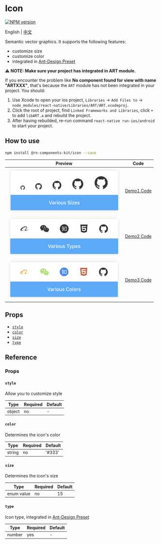 # Icon

[![NPM version](https://img.shields.io/npm/v/@rn-components-kit/icon.svg)](https://www.npmjs.com/package/@rn-components-kit/icon)

English | [中文](./README.zh-CN.md)

Semantic vector graphics. It supports the following features:

- customize size
- customize color
- integrated in [Ant-Design Preset](https://ant.design/components/icon/)

:warning: **NOTE: Make sure your project has integrated in ART module.**

If you encounter the problem like **No component found for view with name "ARTXXX"**, that's because the `ART` module has not been integrated in your project. You should:

1. Use Xcode to open your ios project, `Libraries` -> `Add Files to` -> `node_modules/react-native/Libraries/ART/ART.xcodeproj`.
2. Click the root of project, find `Linked Frameworks and Libraries`, click `+` to add `libART.a` and rebuild the project.
3. After having rebuilded, re-run command `react-native run-ios/android` to start your project.

## How to use

```bash
npm install @rn-components-kit/icon --save
```

|Preview|Code|
|------------|:---------:|
|<img width="375" src="./preview/various-sizes-icon.png"/>|[Demo1 Code](./demos/Demo1.js)|
|<img width="375" src="./preview/various-types-icon.png"/>|[Demo2 Code](./demos/Demo2.js)|
|<img width="375" src="./preview/various-colors-icon.png"/>|[Demo3 Code](./demos/Demo3.js)|

## Props

- [`style`](#style)
- [`color`](#color)
- [`size`](#size)
- [`type`](#type)

## Reference

### Props

#### `style`

Allow you to customize style

|Type|Required|Default|
|----|--------|-------|
|object|no|-|

#### `color`

Determines the icon's color

|Type|Required|Default|
|----|--------|-------|
|string|no|'#333'|

#### `size`

Determines the icon's size

|Type|Required|Default|
|----|--------|-------|
|enum value|no|15|

#### `type`

Icon type, integrated in [Ant-Design Preset](https://ant.design/components/icon/)

|Type|Required|Default|
|----|--------|-------|
|number|yes|-|
